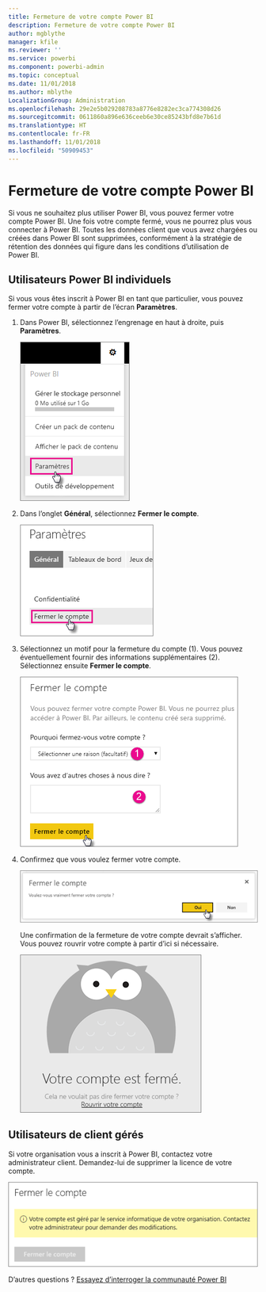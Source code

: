 ```yaml
---
title: Fermeture de votre compte Power BI
description: Fermeture de votre compte Power BI
author: mgblythe
manager: kfile
ms.reviewer: ''
ms.service: powerbi
ms.component: powerbi-admin
ms.topic: conceptual
ms.date: 11/01/2018
ms.author: mblythe
LocalizationGroup: Administration
ms.openlocfilehash: 29e2e5b029208783a8776e8282ec3ca774308d26
ms.sourcegitcommit: 0611860a896e636ceeb6e30ce85243bfd8e7b61d
ms.translationtype: HT
ms.contentlocale: fr-FR
ms.lasthandoff: 11/01/2018
ms.locfileid: "50909453"
---
```

# <a name="closing-your-power-bi-account"></a>Fermeture de votre compte Power BI

Si vous ne souhaitez plus utiliser Power BI, vous pouvez fermer votre compte Power BI.  Une fois votre compte fermé, vous ne pourrez plus vous connecter à Power BI. Toutes les données client que vous avez chargées ou créées dans Power BI sont supprimées, conformément à la stratégie de rétention des données qui figure dans les conditions d’utilisation de Power BI.

## <a name="individual-power-bi-users"></a>Utilisateurs Power BI individuels

Si vous vous êtes inscrit à Power BI en tant que particulier, vous pouvez fermer votre compte à partir de l’écran **Paramètres**.

1. Dans Power BI, sélectionnez l’engrenage en haut à droite, puis **Paramètres**.

    ![Paramètres](media/service-admin-closing-your-account/closeaccount-settings.png)

1. Dans l’onglet **Général**, sélectionnez **Fermer le compte**.

    ![Fermer le compte](media/service-admin-closing-your-account/closeaccount-settings2.png)

1. Sélectionnez un motif pour la fermeture du compte (1). Vous pouvez éventuellement fournir des informations supplémentaires (2). Sélectionnez ensuite **Fermer le compte**.

    ![Sélectionnez un motif](media/service-admin-closing-your-account/closeaccount-settings3.png)

1. Confirmez que vous voulez fermer votre compte.

    ![Confirmer la fermeture](media/service-admin-closing-your-account/closeaccount-settings4.png)

    Une confirmation de la fermeture de votre compte devrait s’afficher. Vous pouvez rouvrir votre compte à partir d’ici si nécessaire.

    ![Confirmation du compte](media/service-admin-closing-your-account/closeaccount-settings5.png)

## <a name="managed-tenant-users"></a>Utilisateurs de client gérés

Si votre organisation vous a inscrit à Power BI, contactez votre administrateur client. Demandez-lui de supprimer la licence de votre compte.

![Compte fermé](media/service-admin-closing-your-account/closeaccountmanaged.png)

D’autres questions ? [Essayez d’interroger la communauté Power BI](http://community.powerbi.com/)